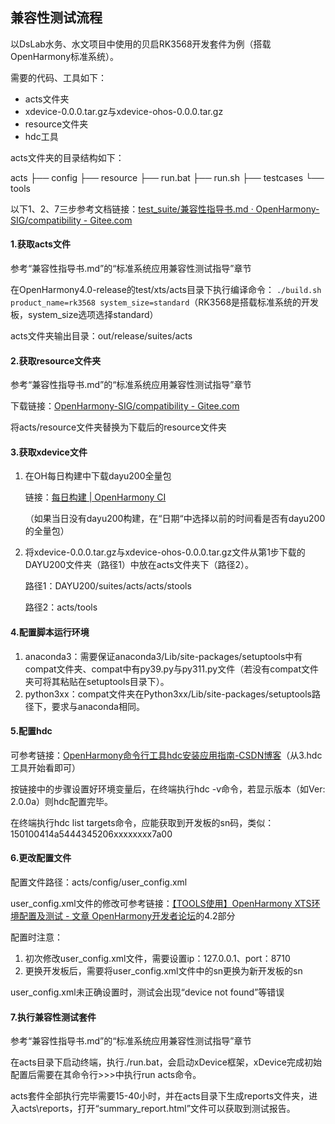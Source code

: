 ## 兼容性测试流程

以DsLab水务、水文项目中使用的贝启RK3568开发套件为例（搭载OpenHarmony标准系统）。

需要的代码、工具如下：

* acts文件夹
* xdevice-0.0.0.tar.gz与xdevice-ohos-0.0.0.tar.gz
* resource文件夹
* hdc工具

acts文件夹的目录结构如下：

acts
├── config
├── resource
├── run.bat
├── run.sh
├── testcases
└── tools

以下1、2、7三步参考文档链接：[test_suite/兼容性指导书.md · OpenHarmony-SIG/compatibility - Gitee.com](https://gitee.com/openharmony-sig/compatibility/blob/master/test_suite/兼容性指导书.md#标准系统应用兼容性测试指导)

#### 1.获取acts文件

参考“兼容性指导书.md”的“标准系统应用兼容性测试指导”章节

在OpenHarmony4.0-release的test/xts/acts目录下执行编译命令： `./build.sh product_name=rk3568 system_size=standard`（RK3568是搭载标准系统的开发板，system_size选项选择standard）

acts文件夹输出目录：out/release/suites/acts

#### 2.获取resource文件夹

参考“兼容性指导书.md”的“标准系统应用兼容性测试指导”章节

下载链接：[OpenHarmony-SIG/compatibility - Gitee.com](https://gitee.com/openharmony-sig/compatibility/tree/master/test_suite/resource)

将acts/resource文件夹替换为下载后的resource文件夹

#### 3.获取xdevice文件

1. 在OH每日构建中下载dayu200全量包

   链接：[每日构建 | OpenHarmony CI](https://ci.openharmony.cn/workbench/cicd/dailybuild/dailylist)

   （如果当日没有dayu200构建，在“日期“中选择以前的时间看是否有dayu200的全量包）

2. 将xdevice-0.0.0.tar.gz与xdevice-ohos-0.0.0.tar.gz文件从第1步下载的DAYU200文件夹（路径1）中放在acts文件夹下（路径2）。

   路径1：DAYU200/suites/acts/acts/stools

   路径2：acts/tools

#### 4.配置脚本运行环境

1. anaconda3：需要保证anaconda3/Lib/site-packages/setuptools中有compat文件夹、compat中有py39.py与py311.py文件（若没有compat文件夹可将其粘贴在setuptools目录下）。
2. python3xx：compat文件夹在Python3xx/Lib/site-packages/setuptools路径下，要求与anaconda相同。

#### 5.配置hdc

可参考链接：[OpenHarmony命令行工具hdc安装应用指南-CSDN博客](https://blog.csdn.net/phmatthaus/article/details/135360935)（从3.hdc工具开始看即可）

按链接中的步骤设置好环境变量后，在终端执行hdc -v命令，若显示版本（如Ver: 2.0.0a）则hdc配置完毕。

在终端执行hdc list targets命令，应能获取到开发板的sn码，类似：150100414a5444345206xxxxxxxx7a00

#### 6.更改配置文件

配置文件路径：acts/config/user_config.xml

user_config.xml文件的修改可参考链接：[【TOOLS使用】OpenHarmony XTS环境配置及测试 - 文章 OpenHarmony开发者论坛](https://forums.openharmony.cn/forum.php?mod=viewthread&tid=1511)的4.2部分

配置时注意：

1.  初次修改user_config.xml文件，需要设置ip：127.0.0.1、port：8710
2. 更换开发板后，需要将user_config.xml文件中的sn更换为新开发板的sn

user_config.xml未正确设置时，测试会出现“device not found”等错误

#### 7.执行兼容性测试套件

参考“兼容性指导书.md”的“标准系统应用兼容性测试指导”章节

在acts目录下启动终端，执行./run.bat，会启动xDevice框架，xDevice完成初始配置后需要在其命令行>>>中执行run acts命令。

acts套件全部执行完毕需要15-40小时，并在acts目录下生成reports文件夹，进入acts\reports，打开“summary_report.html”文件可以获取到测试报告。